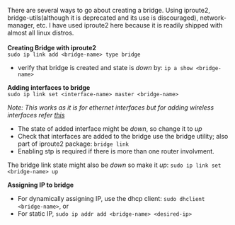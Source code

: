 There are several ways to go about creating a bridge. Using iproute2, bridge-utils(although it is deprecated and its use is discouraged), network-manager, etc. I have used iproute2 here because it is readily shipped with almost all linux distros.<br>
<br>**Creating Bridge with iproute2**
<br>`sudo ip link add <bridge-name> type bridge`
- verify that bridge is created and state is *down* by: `ip a show <bridge-name>`

**Adding interfaces to bridge**
<br>`sudo ip link set <interface-name> master <bridge-name>`

*Note: This works as it is for ethernet interfaces but for adding wireless interfaces refer <a href=https://wiki.debian.org/BridgeNetworkConnections#Bridging_with_a_wireless_NIC>this</a>*
- The state of added interface might be *down*, so change it to *up*
- Check that interfaces are added to the bridge use the bridge utility; also part of iproute2 package: `bridge link`
- Enabling stp is required if there is more than one router involvment.

The bridge link state might also be *down* so make it *up*: `sudo ip link set <bridge-name> up`

**Assigning IP to bridge**
- For dynamically assigning IP, use the dhcp client: `sudo dhclient <bridge-name>`, or
- For static IP, `sudo ip addr add <bridge-name> <desired-ip>`
